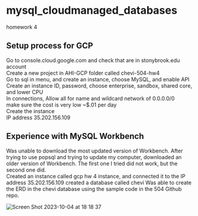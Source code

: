 # mysql_cloudmanaged_databases
homework 4

## Setup process for GCP
Go to console.cloud.google.com and check that are in stonybrook.edu account  
Create a new project in AHI-GCP folder called chevi-504-hw4  
Go to sql in menu, and create an instance, choose MySQL, and enable API  
Create an instance ID, password, choose enterprise, sandbox, shared core, and lower CPU  
In connections, Allow all for name and wildcard network of 0.0.0.0/0  
make sure the cost is very low ~$.01 per day  
Create the instance  
IP address 35.202.156.109

## Experience with MySQL Workbench
Was unable to download the most updated version of Workbench. After trying to use popsql and trying to update my computer, downloaded an older version of Workbench. The first one I tried did not work, but the second one did.  
Created an instance called gcp hw 4 instance, and connected it to the IP address 35.202.156.109
created a database called chevi
Was able to create the ERD in the chevi database using the sample code in the 504 Github repo.


![Screen Shot 2023-10-04 at 18 18 37](https://github.com/chebbin/mysql_cloudmanaged_databases/assets/141374142/8975f89e-764b-4aff-aa0c-ec125c5b5520)
